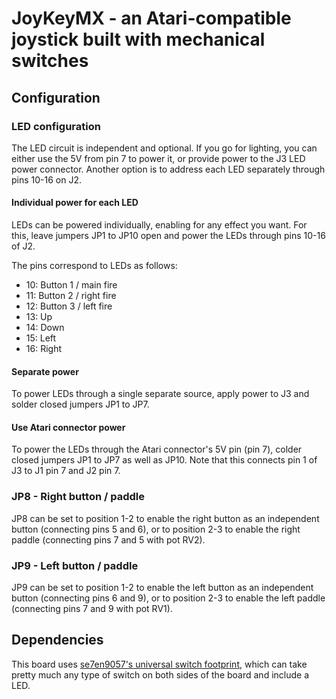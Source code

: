# JoyKeyMX - an Atari-compatible joystick built with mechanical switches

## Configuration

### LED configuration

The LED circuit is independent and optional. If you go for lighting, you can either use the 5V from pin 7 to power it, or provide power to the J3 LED power connector.
Another option is to address each LED separately through pins 10-16 on J2.

#### Individual power for each LED

LEDs can be powered individually, enabling for any effect you want. For this, leave jumpers JP1 to JP10 open and power the LEDs through pins 10-16 of J2.

The pins correspond to LEDs as follows:

- 10: Button 1 / main fire
- 11: Button 2 / right fire
- 12: Button 3 / left fire
- 13: Up
- 14: Down
- 15: Left
- 16: Right

#### Separate power

To power LEDs through a single separate source, apply power to J3 and solder closed jumpers JP1 to JP7.

#### Use Atari connector power

To power the LEDs through the Atari connector's 5V pin (pin 7), colder closed jumpers JP1 to JP7 as well as JP10. Note that this connects pin 1 of J3 to J1 pin 7 and J2 pin 7.

### JP8 - Right button / paddle

JP8 can be set to position 1-2 to enable the right button as an independent button (connecting pins 5 and 6), or to position 2-3 to enable the right paddle (connecting pins 7 and 5 with pot RV2).

### JP9 - Left button / paddle

JP9 can be set to position 1-2 to enable the left button as an independent button (connecting pins 6 and 9), or to position 2-3 to enable the left paddle (connecting pins 7 and 9 with pot RV1).

## Dependencies

This board uses [se7en9057's universal switch footprint](https://github.com/se7en9057/Universal-Switch-Footprint), which can take pretty much any type of switch on both sides of the board and include a LED.
